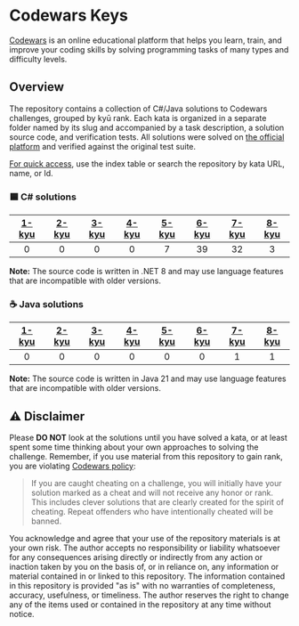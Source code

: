 ﻿# Codewars Keys

[Codewars](https://www.codewars.com)  is an online educational platform that helps you learn, train, and improve your coding skills by solving programming tasks of many types and difficulty levels.


## Overview

The repository contains a collection of C#/Java solutions to Codewars challenges, grouped by kyū rank.
Each kata is organized in a separate folder named by its slug and accompanied by a task description,
a solution source code, and verification tests. All solutions were solved
on [the official platform](https://www.codewars.com) and verified against the original test suite.

<ins>For quick access</ins>, use the index table or search the repository by kata URL, name, or Id.

### 🟦 C# solutions

| [1-kyu](../solutions/csharp/Kata/Kata/1-kyu/Index.md) | [2-kyu](../solutions/csharp/Kata/Kata/2-kyu/Index.md) | [3-kyu](../solutions/csharp/Kata/Kata/3-kyu/Index.md) | [4-kyu](../solutions/csharp/Kata/Kata/4-kyu/Index.md) | [5-kyu](../solutions/csharp/Kata/Kata/5-kyu/Index.md) | [6-kyu](../solutions/csharp/Kata/Kata/6-kyu/Index.md) | [7-kyu](../solutions/csharp/Kata/Kata/7-kyu/Index.md) | [8-kyu](../solutions/csharp/Kata/Kata/8-kyu/Index.md) |
|:------------------------------------:|:------------------------------------:|:------------------------------------:|:------------------------------------:|:------------------------------------:|:------------------------------------:|:------------------------------------:|:------------------------------------:|
| 0 | 0 | 0 | 0 | 7 | 39 | 32 | 3 |

**Note:** The source code is written in .NET 8 and may use language features that are incompatible with older versions.

### ☕ Java solutions

| [1-kyu](../solutions/java/CodeWars/src/main/java/com/kata/kyu1/Index.md) | [2-kyu](../solutions/java/CodeWars/src/main/java/com/kata/kyu2/Index.md) | [3-kyu](../solutions/java/CodeWars/src/main/java/com/kata/kyu3/Index.md) | [4-kyu](../solutions/java/CodeWars/src/main/java/com/kata/kyu4/Index.md) | [5-kyu](../solutions/java/CodeWars/src/main/java/com/kata/kyu5/Index.md) | [6-kyu](../solutions/java/CodeWars/src/main/java/com/kata/kyu6/Index.md) | [7-kyu](../solutions/java/CodeWars/src/main/java/com/kata/kyu7/Index.md) | [8-kyu](../solutions/java/CodeWars/src/main/java/com/kata/kyu8/Index.md) |
|:------------------------------------:|:------------------------------------:|:------------------------------------:|:------------------------------------:|:------------------------------------:|:------------------------------------:|:------------------------------------:|:------------------------------------:|
| 0 | 0 | 0 | 0 | 0 | 0 | 1 | 1 |


**Note:** The source code is written in Java 21 and may use language features that are incompatible with older versions.

## ⚠️ Disclaimer

Please **DO NOT** look at the solutions until you have solved a kata, or at least spent some time thinking about your own approaches to solving the challenge.
Remember, if you use material from this repository to gain rank, you are violating [Codewars policy](https://docs.codewars.com/community/rules/#policy):

> If you are caught cheating on a challenge, you will initially have your solution marked as a cheat and will not receive any honor or rank.
> This includes clever solutions that are clearly created for the spirit of cheating. Repeat offenders who have intentionally cheated will be banned.

You acknowledge and agree that your use of the repository materials is at your own risk.
The author accepts no responsibility or liability whatsoever for any consequences arising directly or
indirectly from any action or inaction taken by you on the basis of, or in reliance on, any
information or material contained in or linked to this repository.
The information contained in this repository is provided "as is" with no warranties
of completeness, accuracy, usefulness, or timeliness.
The author reserves the right to change any of the items used or contained in the repository at any time without notice.
